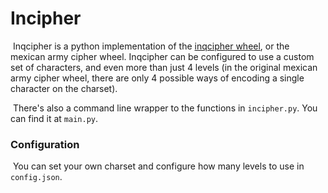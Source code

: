 # Incipher

​	Inqcipher is a python implementation of the [inqcipher wheel](https://www.youtube.com/watch?v=TvsiLV7RLx4), or the mexican army cipher wheel. Inqcipher can be configured to use a custom set of characters, and even more than just 4 levels (in the original mexican army cipher wheel, there are only 4 possible ways of encoding a single character on the charset).

​	There's also a command line wrapper to the functions in `incipher.py`. You can find it at `main.py`.

### Configuration

​	You can set your own charset and configure how many levels to use in `config.json`.

